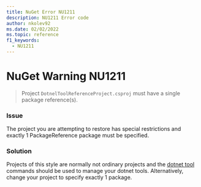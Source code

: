 ```yaml
---
title: NuGet Error NU1211
description: NU1211 Error code
author: nkolev92
ms.date: 02/02/2022
ms.topic: reference
f1_keywords: 
  - NU1211
---
```


# NuGet Warning NU1211

> Project `DotnelToolReferenceProject.csproj` must have a single package reference(s).

### Issue

The project you are attempting to restore has special restrictions and exactly 1 PackageReference package must be specified.

### Solution

Projects of this style are normally not ordinary projects and the [dotnet tool](/dotnet/core/tools/global-tools) commands should be used to manage your dotnet tools.
Alternatively, change your project to specify exactly 1 package.
